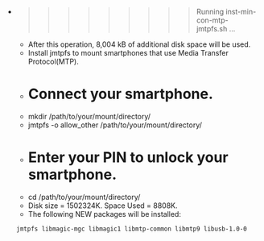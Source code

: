 * >>>>>>>>> Running inst-min-con-mtp-jmtpfs.sh ...
  * After this operation, 8,004 kB of additional disk space will be used.
  * Install jmtpfs to mount smartphones that use Media Transfer Protocol(MTP).
  *   # Connect your smartphone.
  *   mkdir /path/to/your/mount/directory/
  *   jmtpfs -o allow_other /path/to/your/mount/directory/
  *   # Enter your PIN to unlock your smartphone.
  *   cd /path/to/your/mount/directory/
  * Disk size = 1502324K. Space Used = 8808K.
  * The following NEW packages will be installed:
  ```bash
  jmtpfs libmagic-mgc libmagic1 libmtp-common libmtp9 libusb-1.0-0
  ```
